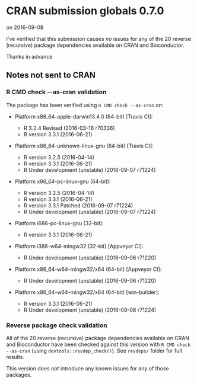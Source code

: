 # CRAN submission globals 0.7.0
on 2016-09-08

I've verified that this submission causes *no* issues for
any of the 20 reverse (recursive) package dependencies
available on CRAN and Bioconductor.

Thanks in advance


## Notes not sent to CRAN

### R CMD check --as-cran validation

The package has been verified using `R CMD check --as-cran` on:

* Platform x86_64-apple-darwin13.4.0 (64-bit) [Travis CI]:
  - R 3.2.4 Revised (2016-03-16 r70336)
  - R version 3.3.1 (2016-06-21)
  
* Platform x86_64-unknown-linux-gnu (64-bit) [Travis CI]:
  - R version 3.2.5 (2016-04-14)
  - R version 3.3.1 (2016-06-21)
  - R Under development (unstable) (2016-09-07 r71224)

* Platform x86_64-pc-linux-gnu (64-bit):
  - R version 3.2.5 (2016-04-14)
  - R version 3.3.1 (2016-06-21)
  - R version 3.3.1 Patched (2016-09-07 r71224)
  - R Under development (unstable) (2016-09-07 r71224)

* Platform i686-pc-linux-gnu (32-bit):
  - R version 3.3.1 (2016-06-21)

* Platform i386-w64-mingw32 (32-bit) [Appveyor CI]:
  - R Under development (unstable) (2016-09-06 r71220)

* Platform x86_64-w64-mingw32/x64 (64-bit) [Appveyor CI]:
  - R Under development (unstable) (2016-09-06 r71220)

* Platform x86_64-w64-mingw32/x64 (64-bit) [win-builder]:
  - R version 3.3.1 (2016-06-21)
  - R Under development (unstable) (2016-09-08 r71224)


### Reverse package check validation

All of the 20 reverse (recursive) package dependencies available
on CRAN and Bioconductor have been checked against this version
with `R CMD check --as-cran` (using `devtools::revdep_check()`).
See `revdeps/` folder for full results.

This version does _not_ introduce any known issues for any of
those packages.
